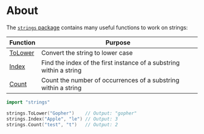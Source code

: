 # About

The [`strings` package](https://pkg.go.dev/strings) contains many useful functions to work on strings:

| Function                                      | Purpose                                                             |
| --------------------------------------------- | ------------------------------------------------------------------- |
| [ToLower](https://pkg.go.dev/strings#ToLower) | Convert the string to lower case                                    |
| [Index](https://pkg.go.dev/strings#Index)     | Find the index of the first instance of a substring within a string |
| [Count](https://pkg.go.dev/strings#Count)     | Count the number of occurrences of a substring within a string      |

```go
import "strings"

strings.ToLower("Gopher")    // Output: "gopher"
strings.Index("Apple", "le") // Output: 3
strings.Count("test", "t")   // Output: 2
```
